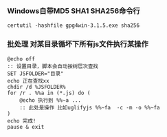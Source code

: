 ### Windows自带MD5 SHA1 SHA256命令行  
  `certutil -hashfile gpg4win-3.1.5.exe sha256`

### 批处理 对某目录循坏下所有js文件执行某操作  
```
@echo off
:: 设置目录，脚本会自动按树层次查找
SET JSFOLDER="目录"
echo 正在查找xx
chdir /d %JSFOLDER%
for /r . %%a in (*.js) do (
    @echo 执行到 %%~a ...
    :: 此处是操作 比如uglifyjs %%~fa  -c -m -o %%~fa
)
echo 完成!
pause & exit
```

